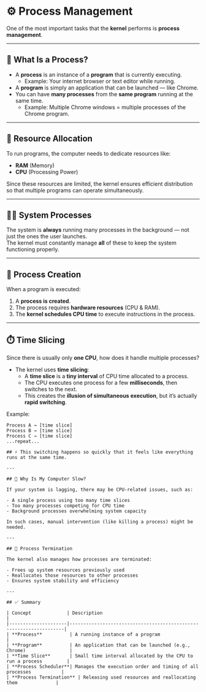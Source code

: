 # ⚙️ Process Management

One of the most important tasks that the **kernel** performs is **process management**.

---

## 🧠 What Is a Process?

- A **process** is an instance of a **program** that is currently executing.
  - Example: Your internet browser or text editor while running.
- A **program** is simply an application that can be launched — like Chrome.
- You can have **many processes** from the **same program** running at the same time.
  - Example: Multiple Chrome windows = multiple processes of the Chrome program.

---

## 🔄 Resource Allocation

To run programs, the computer needs to dedicate resources like:

- **RAM** (Memory)
- **CPU** (Processing Power)

Since these resources are limited, the kernel ensures efficient distribution so that multiple programs can operate simultaneously.

---

## 🏃‍♂️ System Processes

The system is **always** running many processes in the background — not just the ones the user launches.  
The kernel must constantly manage **all** of these to keep the system functioning properly.

---

## 🔁 Process Creation

When a program is executed:
1. A **process is created**.
2. The process requires **hardware resources** (CPU & RAM).
3. The **kernel schedules CPU time** to execute instructions in the process.

---

## ⏱️ Time Slicing

Since there is usually only **one CPU**, how does it handle multiple processes?

- The kernel uses **time slicing**:
  - A **time slice** is a **tiny interval** of CPU time allocated to a process.
  - The CPU executes one process for a few **milliseconds**, then switches to the next.
  - This creates the **illusion of simultaneous execution**, but it’s actually **rapid switching**.

Example:

```plaintext
Process A → [time slice]
Process B → [time slice]
Process C → [time slice]
...repeat...

## ⚡ This switching happens so quickly that it feels like everything runs at the same time.

---

## 🐢 Why Is My Computer Slow?

If your system is lagging, there may be CPU-related issues, such as:

- A single process using too many time slices  
- Too many processes competing for CPU time  
- Background processes overwhelming system capacity  

In such cases, manual intervention (like killing a process) might be needed.

---

## 🧹 Process Termination

The kernel also manages how processes are terminated:

- Frees up system resources previously used  
- Reallocates those resources to other processes  
- Ensures system stability and efficiency  

---

## ✅ Summary

| Concept             | Description                                                        |
|---------------------|--------------------------------------------------------------------|
| **Process**          | A running instance of a program                                   |
| **Program**          | An application that can be launched (e.g., Chrome)                |
| **Time Slice**       | Small time interval allocated by the CPU to run a process         |
| **Process Scheduler**| Manages the execution order and timing of all processes           |
| **Process Termination** | Releasing used resources and reallocating them              |
